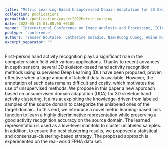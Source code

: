 ```yaml
---
title: "Metric Learning-Based Unsupervised Domain Adaptation for 3D Skeleton Hand Activities Categorization"
collection: publications
permalink: /publication/yasser2022MetricLearning
date: 2022-05-15 01:00:00 +0100
venue: 'International Conference on Image Analysis and Processing, ICIAP'
pubtype: 'conference'
authors: 'Yasser Boutaleb, Catherine Soladie, Nam-Duong Duong, Amine Kacete, Jérôme Royan, Renaud Seguier'
excerpt_separator: ""
---
```

First-person hand activity recognition plays a significant role in the computer vision field with various applications. Thanks to recent advances in depth sensors, several 3D skeleton-based hand activity recognition methods using supervised Deep Learning (DL) have been proposed, proven effective when a large amount of labeled data is available. However, the annotation of such data remains difficult and costly, which motivates the use of unsupervised methods. We propose in this paper a new approach based on unsupervised domain adaptation (UDA) for 3D skeleton hand activity clustering. It aims at exploiting the knowledge-driven from labeled samples of the source domain to categorize the unlabeled ones of the target domain. To this end, we introduce a novel metric learning-based loss function to learn a highly discriminative representation while preserving a good activity recognition accuracy on the source domain. The learned representation is used as a low-level manifold to cluster unlabeled samples. In addition, to ensure the best clustering results, we proposed a statistical and consensus-clustering-based strategy. The proposed approach is experimented on the real-world FPHA data set.
